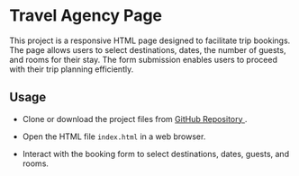 # Travel Agency Page

This project is a responsive HTML page designed to facilitate trip bookings. The page allows users to select destinations, dates, the number of guests, and rooms for their stay. The form submission enables users to proceed with their trip planning efficiently.

## Usage

- Clone or download the project files from [GitHub Repository ](https://github.com/RaimisM/travel-agency-page.git).

- Open the HTML file ```index.html``` in a web browser.

- Interact with the booking form to select destinations, dates, guests, and rooms.